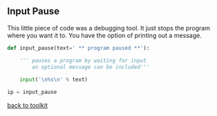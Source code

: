 ## Input Pause

This little piece of code was a debugging tool.
It just stops the program where you want it to.
You have the option of printing out a message.

```python
def input_pause(text=' ** program paused **'):

    ''' pauses a program by waiting for input
        an optional message can be included'''
        
    input('\n%s\n' % text)

ip = input_pause
```

[back to toolkit](/toolkit_page)
